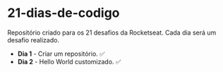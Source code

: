 # 21-dias-de-codigo
Repositório criado para os 21 desafios da Rocketseat. Cada dia será um desafio realizado.

- __Dia 1__ - Criar um repositório. ✅
- __Dia 2__ - Hello World customizado. ✅

